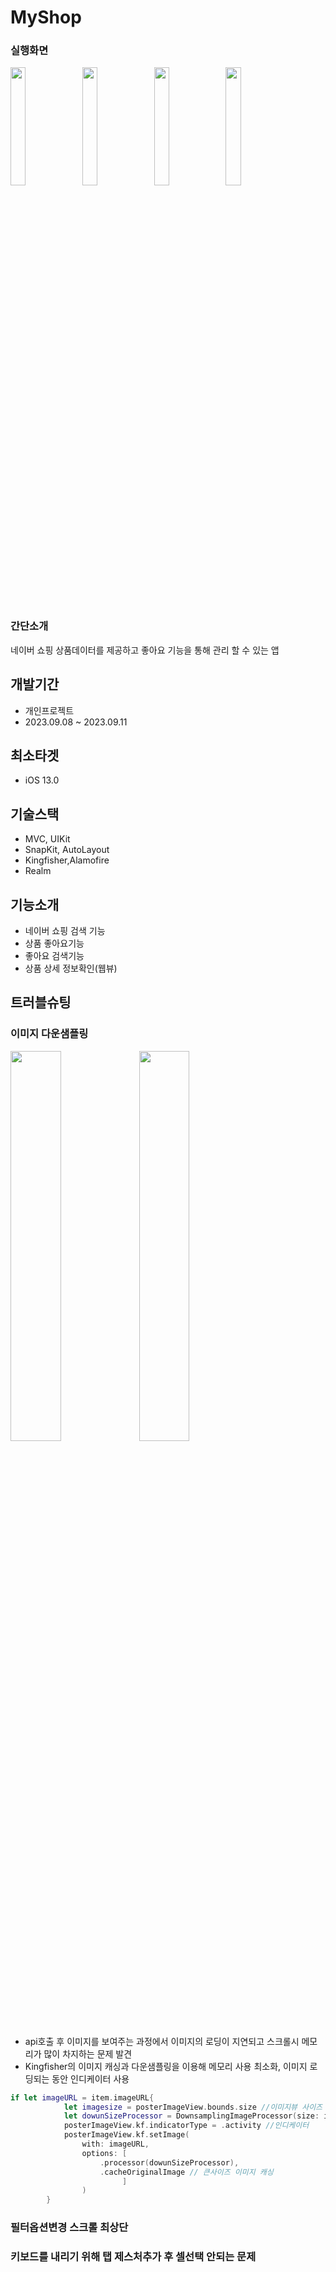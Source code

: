 
# MyShop

### 실행화면
<p>
<!-- [상품검색_좋아요] -->
<img src = "https://github.com/LEESANGNAM/SeSacRecapMyShop/assets/61412496/e29f157a-0642-4d70-8b27-b0290be12a98" width="22%"/>  
<!-- [상품상세_웹뷰] -->
<img src = "https://github.com/LEESANGNAM/SeSacRecapMyShop/assets/61412496/ed2a6dad-53b8-4a71-9d38-0fd6488be524" width="22%"/>  
<!-- [좋아요리스트_검색] -->
<img src = "https://github.com/LEESANGNAM/SeSacRecapMyShop/assets/61412496/917712ff-5169-4b51-bd56-6a81c9ccb018" width="22%"/>  
<!-- [좋아요리스트_없을때] -->
<img src = "https://github.com/LEESANGNAM/SeSacRecapMyShop/assets/61412496/6e2e5327-91b3-45f8-b8ba-518ed5e8ef50" width="22%"/>  

</p>

### 간단소개
네이버 쇼핑 상품데이터를 제공하고 좋아요 기능을 통해 관리 할 수 있는 앱

## 개발기간
+ 개인프로젝트
+ 2023.09.08 ~ 2023.09.11
## 최소타겟
+ iOS 13.0

## 기술스택
+ MVC, UIKit
+ SnapKit, AutoLayout
+ Kingfisher,Alamofire
+ Realm
## 기능소개
+ 네이버 쇼핑 검색 기능
+ 상품 좋아요기능
+ 좋아요 검색기능
+ 상품 상세 정보확인(웹뷰)

## 트러블슈팅

### 이미지 다운샘플링
<p>

<img src = "https://github.com/LEESANGNAM/SeSacRecapMyShop/assets/61412496/12d0743f-b97b-4e8c-ab8d-08ee8616b72d"  width="40%"/> 
<img src = "https://github.com/LEESANGNAM/SeSacRecapMyShop/assets/61412496/0577e4a9-937b-47a5-8500-24f90bfc5b9e"  width="40%"/>  
</p>

+ api호출 후 이미지를 보여주는 과정에서 이미지의 로딩이 지연되고 스크롤시 메모리가 많이 차지하는 문제 발견
+ Kingfisher의 이미지 캐싱과 다운샘플링을 이용해 메모리 사용 최소화, 이미지 로딩되는 동안 인디케이터 사용
~~~ swift
if let imageURL = item.imageURL{
            let imagesize = posterImageView.bounds.size //이미지뷰 사이즈
            let dowunSizeProcessor = DownsamplingImageProcessor(size: imagesize) //사이즈만큼 줄이기
            posterImageView.kf.indicatorType = .activity //인디케이터
            posterImageView.kf.setImage(
                with: imageURL,
                options: [
                    .processor(dowunSizeProcessor),
                    .cacheOriginalImage // 큰사이즈 이미지 캐싱
                         ]
                )
        }
~~~

### 필터옵션변경 스크롤 최상단

### 키보드를 내리기 위해 탭 제스처추가 후 셀선택 안되는 문제
